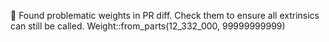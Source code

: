 🚨 Found problematic weights in PR diff. Check them to ensure all extrinsics can still be called.
		Weight::from_parts(12_332_000, 99999999999)
